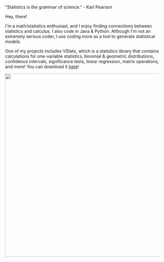 "Statistics is the grammar of science." - Karl Pearson

Hey, there! 

I'm a math/statistics enthusiast, and I enjoy finding connections between statistics and calculus. I also code in Java & Python. Although I'm not an extremely serious coder, I use coding more as a tool to generate statistical models. 

One of my projects includes VStats, which is a statistics library that contains calculations for one-variable statistics, binomial & geometric distributions, confidence intervals, significance tests, linear regression, matrix operations, and more! You can download it <a href="https://captmd-11.github.io/blog/statscalculator/" target="_blank">here</a>! 

<p align="center">
  <img
  src="https://github-readme-stats.vercel.app/api?username=CaptMD-11&show_icons=true&count_private=true&theme=github_dark&hide_border=true" width="600">
</p>
